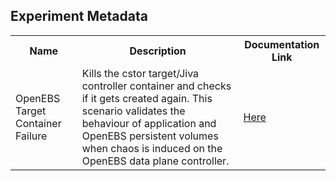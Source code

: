 ## Experiment Metadata

<table>
<tr>
<th> Name </th>
<th> Description </th>
<th> Documentation Link </th>
</tr>
<tr>
 <td> OpenEBS Target Container Failure </td>
 <td> Kills the cstor target/Jiva controller container and checks if it gets created again. This scenario validates the behaviour of application and OpenEBS persistent volumes when chaos is induced on the OpenEBS data plane controller.
 </td>
 <td>  <a href="https://docs.litmuschaos.io/docs/openebs-target-container-failure/"> Here </a> </td>
 </tr>
 </table>